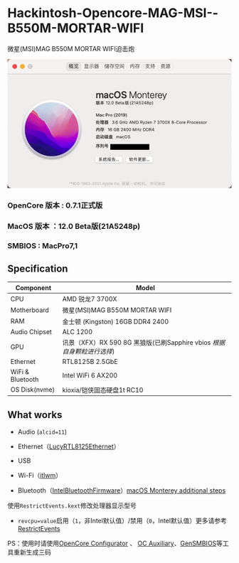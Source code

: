 #  Hackintosh-Opencore-MAG-MSI--B550M-MORTAR-WIFI

微星(MSI)MAG B550M MORTAR WIFI迫击炮

![MyOS](Pictures/myOS.png)

### OpenCore 版本 : 0.7.1正式版

### MacOS 版本 ：12.0 Beta版(21A5248p)

### SMBIOS : MacPro7,1

## Specification

| **Component**    | **Model**                                                    |
| ---------------- | ------------------------------------------------------------ |
| CPU              | AMD 锐龙7 3700X                                              |
| Motherboard      | 微星(MSI)MAG B550M MORTAR WIFI                               |
| RAM              | 金士顿 (Kingston) 16GB DDR4 2400                             |
| Audio Chipset    | ALC 1200                                                     |
| GPU              | 讯景（XFX）RX 590 8G 黑狼版(已刷Sapphire vbios *根据自身颗粒进行选择*) |
| Ethernet         | RTL8125B 2.5GbE                                              |
| WiFi & Bluetooth | Intel WiFi 6 AX200                                           |
| OS Disk(nvme)    | kioxia/铠侠固态硬盘1t RC10                                   |

## What works

- Audio (`alcid=11`)
- Ethernet（[LucyRTL8125Ethernet](https://github.com/Mieze/LucyRTL8125Ethernet)）

- USB
- Wi-Fi（[itlwm](https://github.com/OpenIntelWireless/itlwm)）
- Bluetooth（[IntelBluetoothFirmware](https://github.com/OpenIntelWireless/IntelBluetoothFirmware)）[macOS Monterey additional steps](https://openintelwireless.github.io/IntelBluetoothFirmware/FAQ.html#what-additional-steps-should-i-do-to-make-bluetooth-work-on-macos-monterey)

使用`RestrictEvents.kext`修改处理器显示型号

-   `revcpu=value`启用（`1`，非Intel默认值）/禁用（`0`，Intel默认值）更多请参考[RestrictEvents](https://github.com/acidanthera/RestrictEvents)

    

PS：使用时请使用[OpenCore Configurator](https://mackie100projects.altervista.org/opencore-configurator/) 、 [OC Auxiliary](https://github.com/ic005k/QtOpenCoreConfig)、[GenSMBIOS](https://github.com/corpnewt/GenSMBIOS)等工具重新生成三码